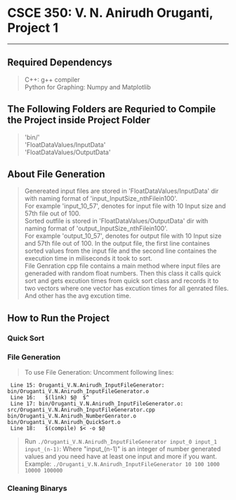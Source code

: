 # CSCE 350: V. N. Anirudh Oruganti, Project 1 
---

## Required Dependencys

> C++: g++ compiler <br />
> Python for Graphing: Numpy and Matplotlib <br />


## The Following Folders are Requried to Compile the Project inside Project Folder
 
> 'bin/' <br />
> 'FloatDataValues/InputData' <br />
> 'FloatDataValues/OutputData' <br />


## About File Generation

> Genereated input files are stored in 'FloatDataValues/InputData' dir with naming format of 'input_InputSize_nthFilein100'. <br />
For example 'input_10_57', denotes for input file with 10 Input size and 57th file out of 100. <br />
> Sorted outfile is stored in 'FloatDataValues/OutputData' dir with naming format of 'output_InputSize_nthFilein100'. <br />
For example 'output_10_57', denotes for output file with 10 Input size and 57th file out of 100. In the output file, the first line containes sorted values from the input file and the second line containes the execution time in miliseconds it took to sort. <br />
> File Genration cpp file contains a main method where input files are generaded with random float numbers. Then this class it calls quick sort and gets excution times from quick sort class and records it to two vectors where one vector has excution times for all genrated files. And other has the avg excution time. <br />



## How to Run the Project

### Quick Sort
> 

### File Generation
> To use File Generation: Uncomment following lines: <br />
>
	 Line 15: Oruganti_V.N.Anirudh_InputFileGenerator: bin/Oruganti_V.N.Anirudh_InputFileGenerator.o
	 Line 16: 	$(link) $@  $^ 
	 Line 17: bin/Oruganti_V.N.Anirudh_InputFileGenerator.o: src/Oruganti_V.N.Anirudh_InputFileGenerator.cpp  bin/Oruganti_V.N.Anirudh_NumberGenrator.o bin/Oruganti_V.N.Anirudh_QuickSort.o 
	 Line 18: 	$(compile) $< -o $@
> Run `./Oruganti_V.N.Anirudh_InputFileGenerator input_0 input_1 input_(n-1)`: Where "input_(n-1)" is an integer of number generated values and you need have at least one input and more if you want. <br />
> Example: `./Oruganti_V.N.Anirudh_InputFileGenerator 10 100 1000 10000 100000` <br />

### Cleaning Binarys 


